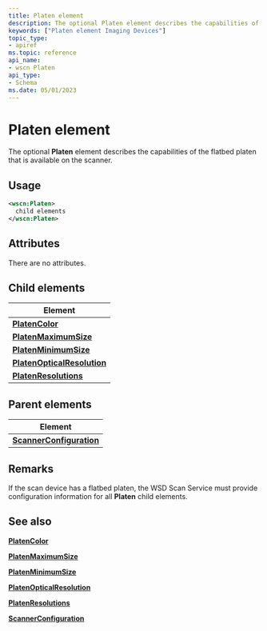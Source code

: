 ```yaml
---
title: Platen element
description: The optional Platen element describes the capabilities of the flatbed platen that is available on the scanner.
keywords: ["Platen element Imaging Devices"]
topic_type:
- apiref
ms.topic: reference
api_name:
- wscn Platen
api_type:
- Schema
ms.date: 05/01/2023
---
```


# Platen element

The optional **Platen** element describes the capabilities of the flatbed platen that is available on the scanner.

## Usage

```xml
<wscn:Platen>
  child elements
</wscn:Platen>
```

## Attributes

There are no attributes.

## Child elements

| Element |
|--|
| [**PlatenColor**](platencolor.md) |
| [**PlatenMaximumSize**](platenmaximumsize.md) |
| [**PlatenMinimumSize**](platenminimumsize.md) |
| [**PlatenOpticalResolution**](platenopticalresolution.md) |
| [**PlatenResolutions**](platenresolutions.md) |

## Parent elements

| Element |
|--|
| [**ScannerConfiguration**](scannerconfiguration.md) |

## Remarks

If the scan device has a flatbed platen, the WSD Scan Service must provide configuration information for all **Platen** child elements.

## See also

[**PlatenColor**](platencolor.md)

[**PlatenMaximumSize**](platenmaximumsize.md)

[**PlatenMinimumSize**](platenminimumsize.md)

[**PlatenOpticalResolution**](platenopticalresolution.md)

[**PlatenResolutions**](platenresolutions.md)

[**ScannerConfiguration**](scannerconfiguration.md)
